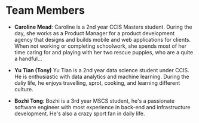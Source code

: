 # Team Members

- **Caroline Mead**: Caroline is a 2nd year CCIS Masters student. During the day, she works as a Product Manager for a product development agency that designs and builds mobile and web applications for clients. When not working or completing schoolwork, she spends most of her time caring for and playing with her two rescue puppies, who are a quite a handful...

- **Yu Tian (Tony)**
Yu Tian is a 2nd year data science student under CCIS. He is enthusiastic with data analytics and machine learning. During the daliy life, he enjoys travelling, sprot, cooking, and learning different culture. 
- **Bozhi Tong**: Bozhi is a 3rd year MSCS student, he's a passionate software engineer with most experience in back-end and infrastructure development. He's also a crazy sport fan in daily life.
